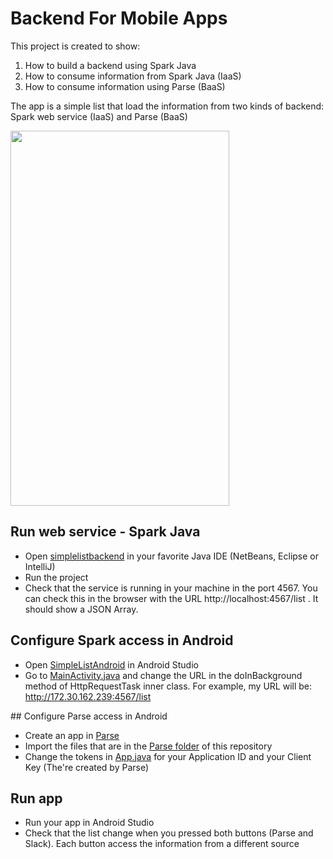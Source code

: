 # Backend For Mobile Apps

This project is created to show:

1. How to build a backend using Spark Java
2. How to consume information from Spark Java (IaaS)
2. How to consume information using Parse (BaaS)

The app is a simple list that load the information from two kinds of backend: Spark web service (IaaS) and Parse (BaaS)

<img src="https://dl.dropboxusercontent.com/u/60646493/backendformobile.gif" width="350" height="600" />

## Run web service - Spark Java

- Open [simplelistbackend](/simplelistbackend) in your favorite Java IDE (NetBeans, Eclipse or IntelliJ)
- Run the project
- Check that the service is running in your machine in the port 4567. You can check this in the browser with the URL http://localhost:4567/list . It should show a JSON Array.

## Configure Spark access in Android

- Open [SimpleListAndroid](/SimpleListAndroid) in Android Studio
- Go to [MainActivity.java](/SimpleListAndroid/app/src/main/java/peewah/simplelistandroid/MainActivity.java) and change the URL in the doInBackground method of HttpRequestTask inner class. For example, my URL will be: http://172.30.162.239:4567/list

## Configure Parse access in Android

- Create an app in [Parse](http://parse.com/)
- Import the files that are in the [Parse folder](/Parse) of this repository
- Change the tokens in [App.java](/SimpleListAndroid/app/src/main/java/peewah/simplelistandroid/App.java) for your Application ID and your Client Key (The're created by Parse)

## Run app

- Run your app in Android Studio
- Check that the list change when you pressed both buttons (Parse and Slack). Each button access the information from a different source
